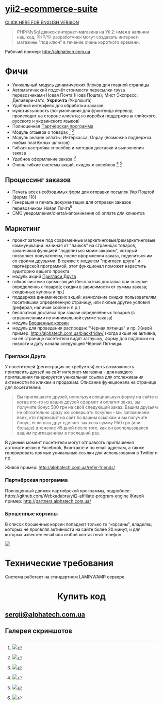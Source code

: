 # [yii2-ecommerce-suite](https://webkadabra.github.io/yii2-ecommerce-suite)

[CLICK HERE FOR ENGLISH VERSION](https://webkadabra.github.io/yii2-ecommerce-suite/README_En)

> PHP/MySql движок интернет-магазина на Yii 2: имея в наличии наш код, PHP/Yii разработчики могут создавать интернет-магазины "под ключ" в течение очень короткого времени.


Рабочий пример: <http://alphatech.com.ua>

# Фичи

* Уникальный модуль динамических блоков для главной страницы
* Автоматический подсчёт стоимости пересылки груза перевозчиками Новая Почта (Нова Пошта); Мист Экспресс; Деливери-авто; **Укрпочта** (Укрпошта)
* Удобный интерфейс для обработки заказов
* мультиязычность (по-умолчания для фронтенда перевод происходит на стороне клиента; из коробки поддержка английского, русского и украинского языков)
* Полноценная [Партнёрская программа](#Партнёрская-программа)
* Модуль отзывов о товарах [^screen10005] [^screen10006] 
* Модуль онлайн оплаты: Интеркасса, Onpay (возможна поддержка любых платёжных шлюзов) 
* Гибкая настройка способов и методов доставки и выполнения заказа
* Удобное оформление заказа [^screen10002] 
* Очень гибкие системы акций, скидок и апсейлов [^screen10003] [^screen10004]

## Процессинг заказов

* Печать всех необходимых форм для отправки посылок Укр Поштой (форма 116)
* Генерация и печать документации для отправки заказов перевозчиком Новая Почта[^screen10001]
* СМС уведомления/счета/напоминания об оплате для клиентов

## Маркетинг
* проект заточен под современные маркетинговые/ремаркетинговые коммуникации: начиная от "лайков" на страницах товаров, заканчивая функцией "поделиться моим заказом", который позволяет покупателям, после оформления заказа, поделиться им со своими друзьями. В связке с модулем "пригласи друга" и партнёрской программой, этот функционал поможет нарастить аудиторию вашего проекта
* модуль акций [Пригласи Друга](#Пригласи-Друга)
* гибкая система промо-акций (бесплатная доставка при покупке определенных товаров; скидки в зависимости от суммы заказа; скидочные купоны и пр.)
* поддержка динамических акций: начисление скидки пользователям, посетившим определённую страницу, или любые другие условия (реферал, наличие cookie и п.р.)
* бесплатная доставка при заказе определённых товаров (с ограничениями по минимальной сумме заказа)
* модуль [Брошенных корзин](#Брошенные-корзины)
* модуль для проведения распродаж "Чёрная пятница" и пр. Живой пример: <http://alphatech.com.ua/blackfriday/> (когда акция не активна, на её странице посетители видят заглушку, форму для подписки на новости и дату начала следующей Чёрной Пятницы.

### Пригласи Друга

У посетителей (регистрация не требуется) есть возможность пригласить друзей на сайт интернет-магазина - для каждого приглашения генерируется уникальная ссылка для отслеживания активности по кликам и продажам. Описание функционала на странице для посетителей:

> Вы приглашаете друзей, используя специальную форму на сайте и когда кто-то из ваших друзей оформит и оплатит заказ, вы получите бонус 500 грн на свой следующий заказ. Вашим друзьям не обязательно сразу же совершать покупки - мы запоминаем всех, кто переходит на сайт по вашим ссылкам и вы получите бонус, если ваш друг сделает заказ на сумму 950 грн (или больше) в течение 45 дней после того, как он воспользовался вашим приглашением в последний раз.

В данный момент посетители могут отправлять приглашения автоматически в Facebook, Вконтакте и по email адресам, а также генерировать прямые уникальные ссылки для использования в Twitter и пр.

Живой пример: <http://alphatech.com.ua/refer-friends/>

### Партнёрская программа

Полноценный движок партнёрской программы, подробнее: <https://github.com/Webkadabra/yii2-affiliate-program-engine>
Живой пример: <http://partners.alphatech.com.ua/>

### Брошенные корзины

В список брошенных корзин попадают только те "корзины", владелец которых не проявлял активности на сайте более 20 минут,
и для которых известен email или любой контактный телефон.

![](https://webkadabra.github.io/yii2-ecommerce-suite/screens/abandoned-carts.jpg)

# Технические требования

Система работает на стандартном LAMP/WAMP сервере.

<center> <h1>Купить код</h1> </center>
                          
<sergii@alphatech.com.ua>
---

## Галерея скриншотов

[^screen10001]: ![](https://webkadabra.github.io/yii2-ecommerce-suite/screens/order-fulfill-novaposhta.png)
[^screen10002]: ![](https://webkadabra.github.io/yii2-ecommerce-suite/screens/checkout-shipping.jpg)
[^screen10003]: ![](https://webkadabra.github.io/yii2-ecommerce-suite/screens/cart-suammry.jpg)
[^screen10004]: ![](https://webkadabra.github.io/yii2-ecommerce-suite/screens/cart-upsale.jpg)
[^screen10005]: ![](https://webkadabra.github.io/yii2-ecommerce-suite/screens/reviews-list.jpg)
[^screen10006]: ![](https://webkadabra.github.io/yii2-ecommerce-suite/screens/reviews-post.jpg)

<script>
  (function(i,s,o,g,r,a,m){i['GoogleAnalyticsObject']=r;i[r]=i[r]||function(){
  (i[r].q=i[r].q||[]).push(arguments)},i[r].l=1*new Date();a=s.createElement(o),
  m=s.getElementsByTagName(o)[0];a.async=1;a.src=g;m.parentNode.insertBefore(a,m)
  })(window,document,'script','https://www.google-analytics.com/analytics.js','ga');

  ga('create', 'UA-34726674-8', 'auto');
  ga('send', 'pageview');

</script>

